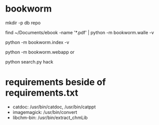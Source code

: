 bookworm
========

mkdir -p db repo

find ~/Documents/ebook -name '*.pdf' | python -m bookworm.walle -v

python -m bookworm.index -v

python -m bookworm.webapp or

python search.py hack


requirements beside of requirements.txt
=======================================
* catdoc: /usr/bin/catdoc, /usr/bin/catppt
* imagemagick: /usr/bin/convert
* libchm-bin: /usr/bin/extract_chmLib
